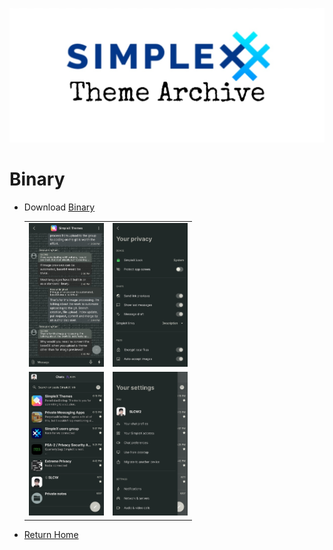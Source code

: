 ![](../resources/SxC_themeBanner.jpg)

# Binary

* Download [Binary](../themes/SxC_binary.theme)

	<table border="0">
		<tbody>
			<tr>
				<td><a href="../screenshots/SxC_binary01.jpg" target="_blank"><img src="../screenshots/SxC_binary01.jpg" width="120"></a></td>
				<td><a href="../screenshots/SxC_binary02.jpg" target="_blank"><img src="../screenshots/SxC_binary02.jpg" width="120"></a></td>
			</tr>
	<tr>
				<td><a href="../screenshots/SxC_binary03.jpg" target="_blank"><img src="../screenshots/SxC_binary03.jpg" width="120"></a></td>
				<td><a href="../screenshots/SxC_binary04.jpg" target="_blank"><img src="../screenshots/SxC_binary04.jpg" width="120"></a></td>
			</tr>
		</tbody>
	</table>

* [Return Home](https://slcw.github.io/SimpleX-Themes)